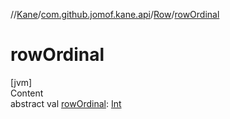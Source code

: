 //[Kane](../../index.md)/[com.github.jomof.kane.api](../index.md)/[Row](index.md)/[rowOrdinal](row-ordinal.md)



# rowOrdinal  
[jvm]  
Content  
abstract val [rowOrdinal](row-ordinal.md): [Int](https://kotlinlang.org/api/latest/jvm/stdlib/kotlin/-int/index.html)  



